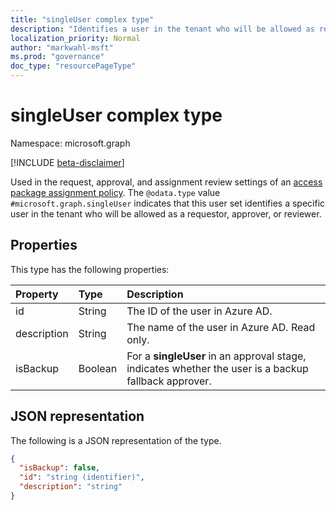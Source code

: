 ```yaml
---
title: "singleUser complex type"
description: "Identifies a user in the tenant who will be allowed as requestor, approver, or reviewer."
localization_priority: Normal
author: "markwahl-msft"
ms.prod: "governance"
doc_type: "resourcePageType"
---
```


# singleUser complex type

Namespace: microsoft.graph

[!INCLUDE [beta-disclaimer](../../includes/beta-disclaimer.md)]

Used in the request, approval, and assignment review settings of an [access package assignment policy](accesspackageassignmentpolicy.md). The  `@odata.type` value `#microsoft.graph.singleUser` indicates that this user set identifies a specific user in the tenant who will be allowed as a requestor, approver, or reviewer.

## Properties

This type has the following properties:

| Property                     | Type                      | Description |
| :--------------------------- | :------------------------ | :---------- |
| id |String | The ID of the user in Azure AD. |
| description |String | The name of the user in Azure AD. Read only. |
| isBackup | Boolean | For a **singleUser** in an approval stage, indicates whether the user is a backup fallback approver. |

## JSON representation

The following is a JSON representation of the type.

<!-- {
  "blockType": "resource",
  "optionalProperties": [

  ],
  "@odata.type": "microsoft.graph.singleUser",
  "baseType": "microsoft.graph.userSet"
}-->

```json
{
  "isBackup": false,
  "id": "string (identifier)",
  "description": "string"
}
```


<!-- uuid: 16cd6b66-4b1a-43a1-adaf-3a886856ed98
2019-02-04 14:57:30 UTC -->
<!-- {
  "type": "#page.annotation",
  "description": "singleUser complex type",
  "keywords": "",
  "section": "documentation",
  "tocPath": ""
}-->



